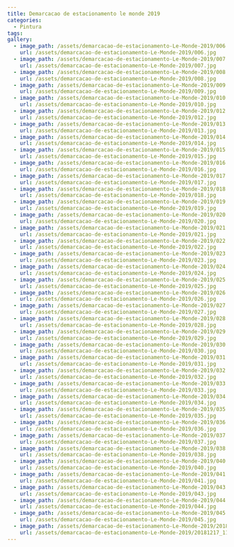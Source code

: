 ```yaml
---
title: Demarcacao de estacionamento le monde 2019
categories:
  - Pintura
tags:
gallery:
  - image_path: /assets/demarcacao-de-estacionamento-Le-Monde-2019/006.jpg
    url: /assets/demarcacao-de-estacionamento-Le-Monde-2019/006.jpg
  - image_path: /assets/demarcacao-de-estacionamento-Le-Monde-2019/007.jpg
    url: /assets/demarcacao-de-estacionamento-Le-Monde-2019/007.jpg
  - image_path: /assets/demarcacao-de-estacionamento-Le-Monde-2019/008.jpg
    url: /assets/demarcacao-de-estacionamento-Le-Monde-2019/008.jpg
  - image_path: /assets/demarcacao-de-estacionamento-Le-Monde-2019/009.jpg
    url: /assets/demarcacao-de-estacionamento-Le-Monde-2019/009.jpg
  - image_path: /assets/demarcacao-de-estacionamento-Le-Monde-2019/010.jpg
    url: /assets/demarcacao-de-estacionamento-Le-Monde-2019/010.jpg
  - image_path: /assets/demarcacao-de-estacionamento-Le-Monde-2019/012.jpg
    url: /assets/demarcacao-de-estacionamento-Le-Monde-2019/012.jpg
  - image_path: /assets/demarcacao-de-estacionamento-Le-Monde-2019/013.jpg
    url: /assets/demarcacao-de-estacionamento-Le-Monde-2019/013.jpg
  - image_path: /assets/demarcacao-de-estacionamento-Le-Monde-2019/014.jpg
    url: /assets/demarcacao-de-estacionamento-Le-Monde-2019/014.jpg
  - image_path: /assets/demarcacao-de-estacionamento-Le-Monde-2019/015.jpg
    url: /assets/demarcacao-de-estacionamento-Le-Monde-2019/015.jpg
  - image_path: /assets/demarcacao-de-estacionamento-Le-Monde-2019/016.jpg
    url: /assets/demarcacao-de-estacionamento-Le-Monde-2019/016.jpg
  - image_path: /assets/demarcacao-de-estacionamento-Le-Monde-2019/017.jpg
    url: /assets/demarcacao-de-estacionamento-Le-Monde-2019/017.jpg
  - image_path: /assets/demarcacao-de-estacionamento-Le-Monde-2019/018.jpg
    url: /assets/demarcacao-de-estacionamento-Le-Monde-2019/018.jpg
  - image_path: /assets/demarcacao-de-estacionamento-Le-Monde-2019/019.jpg
    url: /assets/demarcacao-de-estacionamento-Le-Monde-2019/019.jpg
  - image_path: /assets/demarcacao-de-estacionamento-Le-Monde-2019/020.jpg
    url: /assets/demarcacao-de-estacionamento-Le-Monde-2019/020.jpg
  - image_path: /assets/demarcacao-de-estacionamento-Le-Monde-2019/021.jpg
    url: /assets/demarcacao-de-estacionamento-Le-Monde-2019/021.jpg
  - image_path: /assets/demarcacao-de-estacionamento-Le-Monde-2019/022.jpg
    url: /assets/demarcacao-de-estacionamento-Le-Monde-2019/022.jpg
  - image_path: /assets/demarcacao-de-estacionamento-Le-Monde-2019/023.jpg
    url: /assets/demarcacao-de-estacionamento-Le-Monde-2019/023.jpg
  - image_path: /assets/demarcacao-de-estacionamento-Le-Monde-2019/024.jpg
    url: /assets/demarcacao-de-estacionamento-Le-Monde-2019/024.jpg
  - image_path: /assets/demarcacao-de-estacionamento-Le-Monde-2019/025.jpg
    url: /assets/demarcacao-de-estacionamento-Le-Monde-2019/025.jpg
  - image_path: /assets/demarcacao-de-estacionamento-Le-Monde-2019/026.jpg
    url: /assets/demarcacao-de-estacionamento-Le-Monde-2019/026.jpg
  - image_path: /assets/demarcacao-de-estacionamento-Le-Monde-2019/027.jpg
    url: /assets/demarcacao-de-estacionamento-Le-Monde-2019/027.jpg
  - image_path: /assets/demarcacao-de-estacionamento-Le-Monde-2019/028.jpg
    url: /assets/demarcacao-de-estacionamento-Le-Monde-2019/028.jpg
  - image_path: /assets/demarcacao-de-estacionamento-Le-Monde-2019/029.jpg
    url: /assets/demarcacao-de-estacionamento-Le-Monde-2019/029.jpg
  - image_path: /assets/demarcacao-de-estacionamento-Le-Monde-2019/030.jpg
    url: /assets/demarcacao-de-estacionamento-Le-Monde-2019/030.jpg
  - image_path: /assets/demarcacao-de-estacionamento-Le-Monde-2019/031.jpg
    url: /assets/demarcacao-de-estacionamento-Le-Monde-2019/031.jpg
  - image_path: /assets/demarcacao-de-estacionamento-Le-Monde-2019/032.jpg
    url: /assets/demarcacao-de-estacionamento-Le-Monde-2019/032.jpg
  - image_path: /assets/demarcacao-de-estacionamento-Le-Monde-2019/033.jpg
    url: /assets/demarcacao-de-estacionamento-Le-Monde-2019/033.jpg
  - image_path: /assets/demarcacao-de-estacionamento-Le-Monde-2019/034.jpg
    url: /assets/demarcacao-de-estacionamento-Le-Monde-2019/034.jpg
  - image_path: /assets/demarcacao-de-estacionamento-Le-Monde-2019/035.jpg
    url: /assets/demarcacao-de-estacionamento-Le-Monde-2019/035.jpg
  - image_path: /assets/demarcacao-de-estacionamento-Le-Monde-2019/036.jpg
    url: /assets/demarcacao-de-estacionamento-Le-Monde-2019/036.jpg
  - image_path: /assets/demarcacao-de-estacionamento-Le-Monde-2019/037.jpg
    url: /assets/demarcacao-de-estacionamento-Le-Monde-2019/037.jpg
  - image_path: /assets/demarcacao-de-estacionamento-Le-Monde-2019/038.jpg
    url: /assets/demarcacao-de-estacionamento-Le-Monde-2019/038.jpg
  - image_path: /assets/demarcacao-de-estacionamento-Le-Monde-2019/040.jpg
    url: /assets/demarcacao-de-estacionamento-Le-Monde-2019/040.jpg
  - image_path: /assets/demarcacao-de-estacionamento-Le-Monde-2019/041.jpg
    url: /assets/demarcacao-de-estacionamento-Le-Monde-2019/041.jpg
  - image_path: /assets/demarcacao-de-estacionamento-Le-Monde-2019/043.jpg
    url: /assets/demarcacao-de-estacionamento-Le-Monde-2019/043.jpg
  - image_path: /assets/demarcacao-de-estacionamento-Le-Monde-2019/044.jpg
    url: /assets/demarcacao-de-estacionamento-Le-Monde-2019/044.jpg
  - image_path: /assets/demarcacao-de-estacionamento-Le-Monde-2019/045.jpg
    url: /assets/demarcacao-de-estacionamento-Le-Monde-2019/045.jpg
  - image_path: /assets/demarcacao-de-estacionamento-Le-Monde-2019/20181217_111540.jpg
    url: /assets/demarcacao-de-estacionamento-Le-Monde-2019/20181217_111540.jpg
---
```

